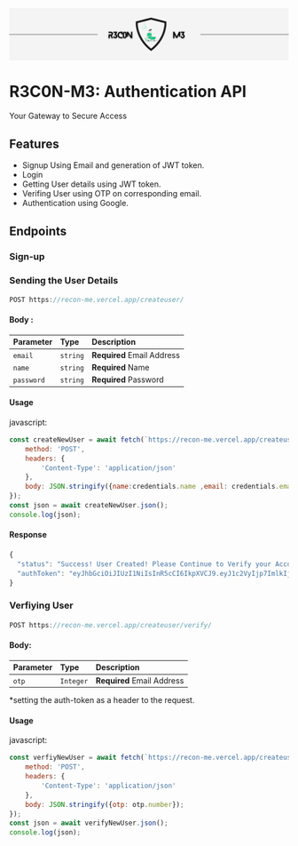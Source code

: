 <!-- <img aling="center" src="https://imgur.com/AO4B9WL.png" /> -->
<img align="center" src="./Logo/recon-me-poster.png"/>

# R3C0N-M3: Authentication API 
Your Gateway to Secure Access


## Features
- Signup Using Email and generation of JWT token.
- Login
- Getting User details using JWT token.
- Verifing User using OTP on corresponding email.
- Authentication using Google.

## Endpoints

### Sign-up

### Sending the User Details 

```js
POST https://recon-me.vercel.app/createuser/
```

#### Body :

| Parameter  | Type     | Description                                |
| :--------- | :------- | :------------------------------------------|
| `email`    | `string` | **Required** Email Address                 |
| `name`     | `string` | **Required** Name                          |
| `password` | `string` | **Required** Password                      |

#### Usage

javascript:

```javascript
const createNewUser = await fetch(`https://recon-me.vercel.app/createuser/`, {
    method: 'POST',
    headers: {
        'Content-Type': 'application/json'
    },
    body: JSON.stringify({name:credentials.name ,email: credentials.email, password: credentials.password})
});
const json = await createNewUser.json();
console.log(json);
```

#### Response

```javascript
{
  "status": "Success! User Created! Please Continue to Verify your Account",
  "authToken": "eyJhbGciOiJIUzI1NiIsInR5cCI6IkpXVCJ9.eyJ1c2VyIjp7ImlkIjoiNjUxZDZkNDc4N2RhMDcwMDA4MDM4YWQ4In0sImlhdCI6MTY5NjQyNzMzNX0.NMzkynrn7fmZuO1HBkOtBsaWIyzM0dq_MaB0Lft5WPA"
}
```

### Verfiying User


```js
POST https://recon-me.vercel.app/createuser/verify/
```

#### Body:


| Parameter  | Type     | Description                                |
| :--------- | :------- | :------------------------------------------|
| `otp`    | `Integer` | **Required** Email Address                  |

*setting the auth-token as a header to the request.

#### Usage

javascript:

```javascript
const verfiyNewUser = await fetch(`https://recon-me.vercel.app/createuser/verify`, {
    method: 'POST',
    headers: {
        'Content-Type': 'application/json'
    },
    body: JSON.stringify({otp: otp.number});
});
const json = await verifyNewUser.json();
console.log(json);
```
